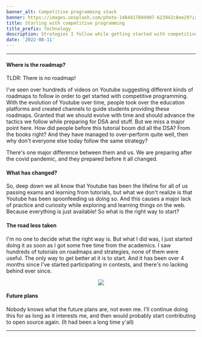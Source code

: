 ```yaml
---
banner_alt: Competitive programming stack
banner: https://images.unsplash.com/photo-1484417894907-623942c8ee29?ixlib=rb-1.2.1&ixid=MnwxMjA3fDB8MHxwaG90by1wYWdlfHx8fGVufDB8fHx8&auto=format&fit=crop&w=1632&q=80
title: Starting with competitive programming
title_prefix: Technology
description: Strategies I follow while getting started with competitive programming.
date: '2022-08-11'
---
```

---

#### Where is the roadmap?

TLDR: There is no roadmap!

I've seen over hundreds of videos on Youtube suggesting different kinds of roadmaps to follow in order to get started with competitive programming. With the evolution of Youtube over time, people took over the education platforms and created channels to guide students providing these roadmaps. Granted that we should evolve with time and should advance the tactics we follow while preparing for DSA and stuff. But we miss a major point here. How did people before this tutorial boom did all the DSA? From the books right? And they have managed to over-perform quite well, then why don't everyone else today follow the same strategy?

There's one major difference between them and us. We are preparing after the covid pandemic, and they prepared before it all changed.

#### What has changed?

So, deep down we all know that Youtube has been the lifeline for all of us passing exams and learning from tutorials, but what we don't realize is that Youtube has been spoonfeeding us doing so. And this causes a major lack of practice and curiosity while exploring and learning things on the web. Because everything is just available! So what is the right way to start?

#### The road less taken

I'm no one to decide what the right way is. But what I did was, I just started doing it as soon as I got some free time from the academics. I saw hundreds of tutorials on roadmaps and strategies, none of them were useful. The only way to get better at it is to start. And it has been over 4 months since I've started participating in contests, and there's no lacking behind ever since.

<center>
    <img src="https://cdn.statically.io/gh/thatsameguyokay/images/main/code2.png" style={{width: "90%"}}></img>
</center>

#### Future plans
Nobody knows what the future plans are, not even me. I'll continue doing this for as long as it interests me, and then would probably start contributing to open source again. (It had been a long time y'all)

---
